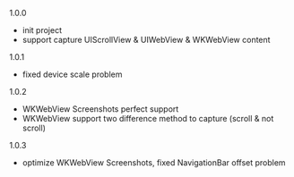 1.0.0
* init project
* support capture UIScrollView & UIWebView & WKWebView content

1.0.1
* fixed device scale problem

1.0.2
* WKWebView Screenshots perfect support
* WKWebView support two difference method to capture (scroll & not scroll)

1.0.3
* optimize WKWebView Screenshots, fixed NavigationBar offset problem